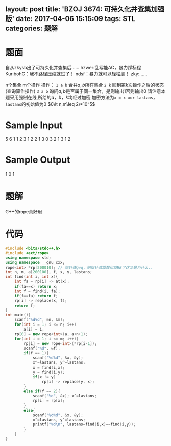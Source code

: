 layout: post
title: 'BZOJ 3674: 可持久化并查集加强版'
date: 2017-04-06 15:15:09
tags: STL
categories: 题解
---
# 题面
自从zkysb出了可持久化并查集后……
hzwer:乱写能AC，暴力踩标程
KuribohG：我不路径压缩就过了！
ndsf：暴力就可以轻松虐！
zky:……

n个集合 m个操作
操作：
`1 a b` 合并$a,b$所在集合
`2 k` 回到第$k$次操作之后的状态(查询算作操作)
`3 a b` 询问$a,b$是否属于同一集合，是则输出$1$否则输出$0$
请注意本题采用强制在线,所给的$a$，$b$，$k$均经过加密,加密方法为`x = x xor lastans`，`lastans`的初始值为0
$0\lt n,m\leq 2\*10^5$


# Sample Input
5 6
1 1 2
3 1 2
2 1
3 0 3
2 1
3 1 2

# Sample Output
1
0
1

# 题解
~~C++的rope真好用~~


# 代码
```cpp
#include <bits/stdc++.h>
#include <ext/rope>
using namespace std;
using namespace __gnu_cxx;
rope<int> *rp[200010]; // 指针快qwq，把指针改成数组就RE了这又是为什么、、
int n, m, a[200100], f, x, y, lastans;
int find(int i, int x){
	int fa = rp[i] -> at(x);
	if(fa==x) return x;
	int f = find(i, fa);
	if(f==fa) return f;
	rp[i] -> replace(x, f);
	return f;
}
int main(){
	scanf("%d%d", &n, &m);
	for(int i = 1; i <= n; i++)
		a[i] = i;
	rp[0] = new rope<int>(a, a+n+1);
	for(int i = 1; i <= m; i++){
		rp[i] = new rope<int>(*rp[i-1]);
		scanf("%d", &f);
		if(f == 1){
			scanf("%d%d", &x, &y);
			x^=lastans, y^=lastans;
			x = find(i,x);
			y = find(i,y);
			if(x != y)
				rp[i] -> replace(y, x);
		}
		else if(f == 2){
			scanf("%d", &x); x^=lastans;
			rp[i] = rp[x];
		}
		else{
			scanf("%d%d", &x, &y);
			x^=lastans, y^=lastans;
			printf("%d\n", lastans=find(i,x)==find(i,y));
		}
	}
}
```